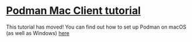 # [Podman Mac Client tutorial](https://github.com/pycabbage/podman/blob/main/docs/tutorials/mac_win_client.md)
This tutorial has moved! You can find out how to set up Podman on macOS (as well as Windows) [here](https://github.com/pycabbage/podman/blob/main/docs/tutorials/mac_win_client.md)
